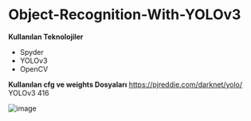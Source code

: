# Object-Recognition-With-YOLOv3

**Kullanılan Teknolojiler**
* Spyder
* YOLOv3
* OpenCV

**Kullanılan cfg ve weights Dosyaları**
https://pjreddie.com/darknet/yolo/
YOLOv3 416

![image](https://user-images.githubusercontent.com/59871974/159184592-e88f104f-4e54-4d33-a7b8-dff0ff65fd76.png)
